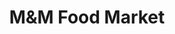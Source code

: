 ---
title: "M&M Food Market"
url: /etobicoke/mandm-food-market-dundas-street-west/
shop: frozen food
---